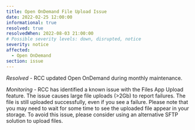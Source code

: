 ```yaml
---
title: Open OnDemand File Upload Issue
date: 2022-02-25 12:00:00
informational: true
resolved: true
resolvedWhen: 2022-08-03 21:00:00
# Possible severity levels: down, disrupted, notice
severity: notice
affected:
  - Open OnDemand
section: issue
---
```


*Resolved* -
RCC updated Open OnDemand during monthly maintenance.

*Monitoring* - RCC has identified a known issue with the Files App Upload feature. The issue causes large file uploads (>2Gb) to report failures. The file is still uploaded successfully, even if you see a failure. Please note that you may need to wait for some time to see the uploaded file appear in your storage. To avoid this issue, please consider using an alternative SFTP solution to upload files.
